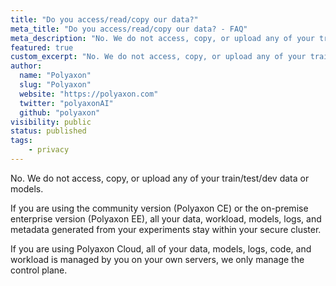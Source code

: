 ```yaml
---
title: "Do you access/read/copy our data?"
meta_title: "Do you access/read/copy our data? - FAQ"
meta_description: "No. We do not access, copy, or upload any of your train/test/dev data or models."
featured: true
custom_excerpt: "No. We do not access, copy, or upload any of your train/test/dev data or models."
author:
  name: "Polyaxon"
  slug: "Polyaxon"
  website: "https://polyaxon.com"
  twitter: "polyaxonAI"
  github: "polyaxon"
visibility: public
status: published
tags:
    - privacy
---
```


No. We do not access, copy, or upload any of your train/test/dev data or models.

If you are using the community version (Polyaxon CE) or the on-premise enterprise version (Polyaxon EE),
all your data, workload, models, logs, and metadata generated from your experiments stay within your secure cluster.

If you are using Polyaxon Cloud, all of your data, models, logs, code, and workload is managed by you on your own servers, we only manage the control plane.
